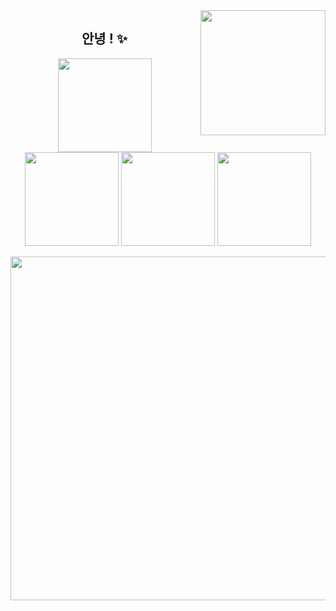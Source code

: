 <img src="https://i.imgur.com/uKT4Oad.png" align="right" width="200" />

<h2 align="center"> 안녕 ! ✨</h2>

<p align="center">
   <img src="https://i.imgur.com/4HKfnAn.png" width="150" />
   <img src="https://i.imgur.com/0gJo9yY.png" width="150" />
   <img src="https://i.imgur.com/w8F4apl.png" width="150" />
   <!-- <img src="https://i.imgur.com/KsdrKzP.png" width="150" /> -->
   <img src="https://i.imgur.com/c3eg0DH.png" width="150" />
</p>
<p align="center">
   <img src="https://media.giphy.com/media/MTqDQqionCih6rwTh5/giphy.gif" width="550" />
</p>

<!-- <p align="center">
  <img src="https://media.giphy.com/media/MTqDQqionCih6rwTh5/giphy.gif" />
</p> -->
